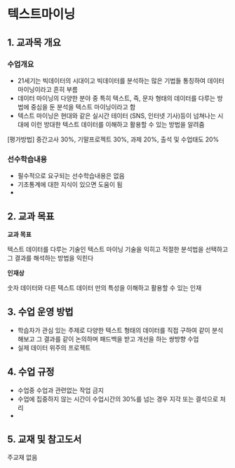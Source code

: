 # 텍스트마이닝
## 1. 교과목 개요
### 수업개요
- 21세기는 빅데이터의 시대이고 빅데이터를 분석하는 많은 기법들 통칭하여 데이터 마이닝이라고 흔히 부름
- 데이터 마이닝의 다양한 분야 중 특히 텍스트, 즉, 문자 형태의 데이터를 다루는 방법에 중심을 둔 분석을 텍스트 마이닝이라고 함
- 텍스트 마이닝은 현대와 같은 실시간 테이터 (SNS, 인터넷 기사)등이 넘쳐나는 시대에 이런 방대한 텍스트 데이터를 이해하고
활용할 수 있는 방법을 알려줌

[평가방법]
중간고사 30%, 기말프로젝트 30%, 과제 20%, 출석 및 수업태도 20%

### 선수학습내용
- 필수적으로 요구되는 선수학습내용은 없음
- 기초통계에 대한 지식이 있으면 도움이 됨
- 
## 2. 교과 목표
**교과 목표**

텍스트 데이터를 다루는 기술인 텍스트 마이닝 기술을 익히고 적절한 분석법을 선택하고 그 결과를 해석하는 방법을 익힌다

**인재상**

숫자 데이터와 다른 텍스트 데이터 만의 특성을 이해하고 활용할 수 있는 인재

## 3. 수업 운영 방법

- 학습자가 관심 있는 주제로 다양한 텍스트 형태의 데이터를 직접 구하여 같이 분석해보고 그 결과를 같이 논의하며
패드백을 받고 개선을 하는 쌍방향 수업
- 실제 데이터 위주의 프로젝트

## 4. 수업 규정
- 수업중 수업과 관련없는 작업 금지
- 수업에 집중하지 않는 시간이 수업시간의 30%를 넘는 경우 지각 또는 결석으로 처리
- 
## 5. 교재 및 참고도서
주교재 없음

